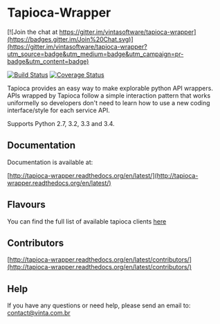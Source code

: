 # Tapioca-Wrapper

[![Join the chat at https://gitter.im/vintasoftware/tapioca-wrapper](https://badges.gitter.im/Join%20Chat.svg)](https://gitter.im/vintasoftware/tapioca-wrapper?utm_source=badge&utm_medium=badge&utm_campaign=pr-badge&utm_content=badge)

[![Build Status](https://travis-ci.org/vintasoftware/tapioca-wrapper.svg?branch=master)](https://travis-ci.org/vintasoftware/tapioca-wrapper)
[![Coverage Status](https://coveralls.io/repos/vintasoftware/tapioca-wrapper/badge.svg?branch=master&service=github)](https://coveralls.io/github/vintasoftware/tapioca-wrapper?branch=master)

Tapioca provides an easy way to make explorable python API wrappers.
APIs wrapped by Tapioca follow a simple interaction pattern that works uniformelly so developers don't need to learn how to use a new coding interface/style for each service API.

Supports Python 2.7, 3.2, 3.3 and 3.4.

## Documentation

Documentation is available at:

[http://tapioca-wrapper.readthedocs.org/en/latest/](http://tapioca-wrapper.readthedocs.org/en/latest/)

## Flavours

You can find the full list of available tapioca clients [here](http://tapioca-wrapper.readthedocs.org/en/latest/flavours/)

## Contributors

[http://tapioca-wrapper.readthedocs.org/en/latest/contributors/](http://tapioca-wrapper.readthedocs.org/en/latest/contributors/)

## Help

If you have any questions or need help, please send an email to: contact@vinta.com.br